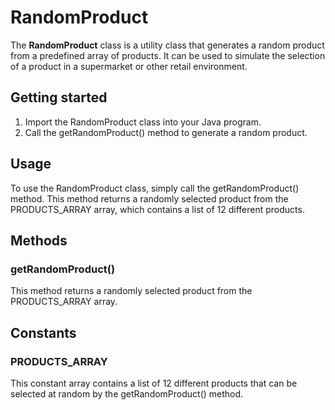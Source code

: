 # RandomProduct

The <strong>RandomProduct</strong> class is a utility class that generates a random product from a predefined array of products. It can be used to simulate the selection of a product in a supermarket or other retail environment. <br>

## Getting started

1. Import the RandomProduct class into your Java program.<br>
2. Call the getRandomProduct() method to generate a random product.<br>

## Usage

To use the RandomProduct class, simply call the getRandomProduct() method. This method returns a randomly selected product from the PRODUCTS_ARRAY array, which contains a list of 12 different products.

## Methods

### <strong>getRandomProduct()</strong>

This method returns a randomly selected product from the PRODUCTS_ARRAY array.<br>

## Constants

### <strong>PRODUCTS_ARRAY</strong>

This constant array contains a list of 12 different products that can be selected at random by the getRandomProduct() method.